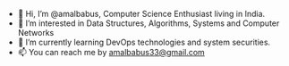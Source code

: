 - 👋 Hi, I’m @amalbabus, Computer Science Enthusiast living in India.
- 👀 I’m interested in Data Structures, Algorithms, Systems and Computer Networks
- 🌱 I’m currently learning DevOps technologies and system securities. 
- 📫 You can reach me by amalbabus33@gmail.com

<!---
amalbabus/amalbabus is a ✨ special ✨ repository because its `README.md` (this file) appears on your GitHub profile.
You can click the Preview link to take a look at your changes.
--->
